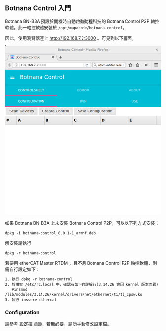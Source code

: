 ## Botnana Control 入門

Botnana BN-B3A 預設於開機時自動啟動動程科技的 Botnana Control P2P 軸控軟體。此一軸控軟體安裝於 `/opt/mapacode/botnana-control`。

因此，使用瀏覽器連上 http://192.168.7.2:3000 。可見到以下畫面。

![Botnana Controlsheet](./botnana-control-controlsheet.png)

如果 Botnana BN-B3A 上未安裝 Botnana Control P2P，可以以下列方式安裝：

    dpkg -i botnana-control_0.0.1-1_armhf.deb

解安裝請執行

    dpkg -r botnana-control

若要用 etherCAT Master RTDM ，且不用 Botnana Control P2P 軸控軟體，則需自行設定如下︰ 

    1. 執行 dpkg -r botnana-control
    2. 於檔案 /etc/rc.local 中，確認有如下的註解行(3.14.26 會因 kernel 版本而異)
       #insmod /lib/modules/3.14.26/kernel/drivers/net/ethernet/ti/ti_cpsw.ko
    3. 執行 insserv ethercat

### Configuration

請參考 [設定檔](./configuration-file.md) 章節，若無必要，請勿手動修改設定檔。

